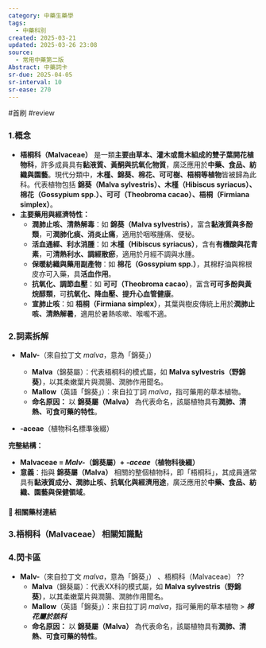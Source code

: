 ```yaml
---
category: 中藥生藥學
tags:
  - 中藥科別
created: 2025-03-21
updated: 2025-03-26 23:08
source:
  - 常用中藥第二版
Abstract: 中藥詞卡
sr-due: 2025-04-05
sr-interval: 10
sr-ease: 270
---
```

#首刷 #review
### 1.概念
- **梧桐科（Malvaceae）** 是一類**主要由草本、灌木或喬木組成的雙子葉開花植物科**，許多成員具有**黏液質、黃酮與抗氧化物質**，廣泛應用於**中藥、食品、紡織與園藝**。現代分類中，**木槿、錦葵、棉花、可可樹、梧桐等植物**皆被歸為此科。代表植物包括 **錦葵（Malva sylvestris）、木槿（Hibiscus syriacus）、棉花（Gossypium spp.）、可可（Theobroma cacao）、梧桐（Firmiana simplex）**。  
- **主要藥用與經濟特性：**  
  - **潤肺止咳、清熱解毒**：如 **錦葵（Malva sylvestris）**，富含**黏液質與多酚類**，可**潤肺化痰、消炎止痛**，適用於咽喉腫痛、便秘。  
  - **活血通經、利水消腫**：如 **木槿（Hibiscus syriacus）**，含有**有機酸與花青素**，可**清熱利水、調經散瘀**，適用於月經不調與水腫。  
  - **保暖紡織與藥用副產物**：如 **棉花（Gossypium spp.）**，其棉籽油與棉根皮亦可入藥，具**活血作用**。  
  - **抗氧化、調節血壓**：如 **可可（Theobroma cacao）**，富含**可可多酚與黃烷醇類**，可**抗氧化、降血壓、提升心血管健康**。  
  - **宣肺止咳**：如 **梧桐（Firmiana simplex）**，其葉與樹皮傳統上用於**潤肺止咳、清熱解暑**，適用於暑熱咳嗽、喉嚨不適。

### 2.詞素拆解
- **Malv-**（來自拉丁文 *malva*，意為「錦葵」）  
  - **Malva**（錦葵屬）：代表梧桐科的模式屬，如 **Malva sylvestris（野錦葵）**，以其柔嫩葉片與潤腸、潤肺作用聞名。  
  - **Mallow**（英語「錦葵」）：來自拉丁詞 *malva*，指可藥用的草本植物。  
  - **命名原因：** 以 **錦葵屬（Malva）** 為代表命名，該屬植物具有**潤肺、清熱、可食可藥的特性**。  

- **-aceae**（植物科名標準後綴） 

**完整結構：**
- **Malvaceae = *Malv-*（錦葵屬）+ *-aceae*（植物科後綴）**  
- **意義**：指與 **錦葵屬（Malva）** 相關的整個植物科，即「梧桐科」，其成員通常具有**黏液質成分、潤肺止咳、抗氧化與經濟用途**，廣泛應用於**中藥、食品、紡織、園藝與保健領域**。  

#### 📌 相關藥材連結




### 3.梧桐科（Malvaceae） 相關知識點




### 4.閃卡區

- **Malv-**（來自拉丁文 *malva*，意為「錦葵」）  、梧桐科（Malvaceae）
  ??
  - **Malva**（錦葵屬）：代表XX科的模式屬，如 **Malva sylvestris（野錦葵）**，以其柔嫩葉片與潤腸、潤肺作用聞名。  
  - **Mallow**（英語「錦葵」）：來自拉丁詞 *malva*，指可藥用的草本植物 > ***棉花屬於該科***
  - **命名原因：** 以 **錦葵屬（Malva）** 為代表命名，該屬植物具有**潤肺、清熱、可食可藥的特性**。  
  
